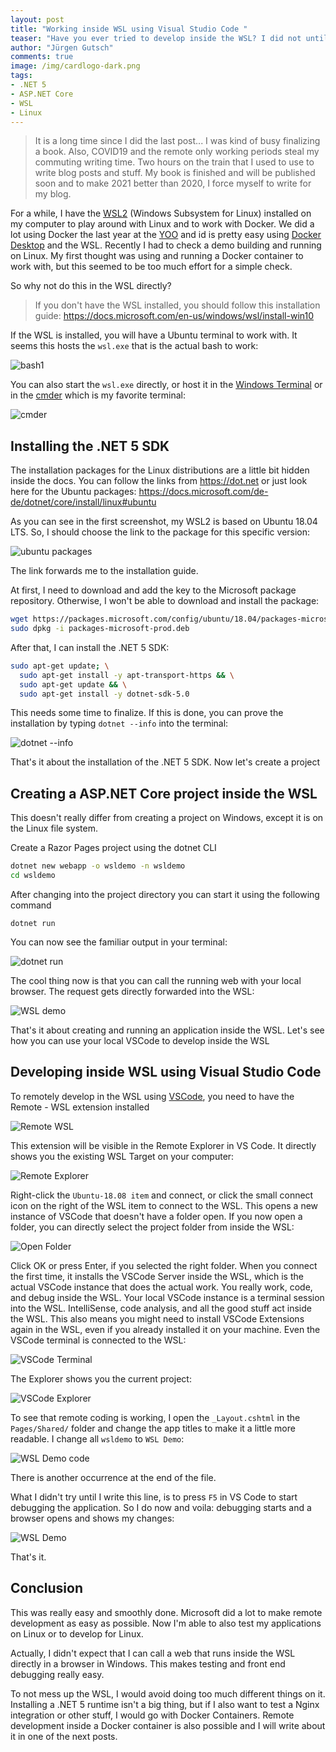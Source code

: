 ```yaml
---
layout: post
title: "Working inside WSL using Visual Studio Code "
teaser: "Have you ever tried to develop inside the WSL? I did not until now. I used the WSL only as a Docker host for Docker Desktop. Recently I had to check a demo building and running on Linux. This tutorial shows you how to develop inside the WSL"
author: "Jürgen Gutsch"
comments: true
image: /img/cardlogo-dark.png
tags: 
- .NET 5
- ASP.NET Core
- WSL
- Linux
---
```


> It is a long time since I did the last post... I was kind of busy finalizing a book. Also, COVID19 and the remote only working periods steal my commuting writing time. Two hours on the train that I used to use to write blog posts and stuff. My book is finished and will be published soon and to make 2021 better than 2020, I force myself to write for my blog.

For a while, I have the [WSL2](https://docs.microsoft.com/en-us/windows/wsl/about)  (Windows Subsystem for Linux) installed on my computer to play around with Linux and to work with Docker. We did a lot using Docker the last year at the [YOO](https://www.yoo.digital/) and id is pretty easy using [Docker Desktop](https://www.docker.com/products/docker-desktop) and the WSL. Recently I had to check a demo building and running on Linux. My first thought was using and running a Docker container to work with, but this seemed to be too much effort for a simple check.

So why not do this in the WSL directly?

> If you don't have the WSL installed, you should follow this installation guide: https://docs.microsoft.com/en-us/windows/wsl/install-win10

If the WSL is installed, you will have a Ubuntu terminal to work with. It seems this hosts the `wsl.exe` that is the actual bash to work:

![bash1]({{site.baseurl}}/img/wsl/ubuntu.PNG)

You can also start the `wsl.exe` directly, or host it in the [Windows Terminal](https://github.com/microsoft/terminal) or in the [cmder](https://cmder.net/) which is my favorite terminal:

![cmder]({{site.baseurl}}/img/wsl/wslexe.PNG)

## Installing the .NET 5 SDK

The installation packages for the Linux distributions are a little bit hidden inside the docs. You can follow the links from https://dot.net or just look here for the Ubuntu packages: https://docs.microsoft.com/de-de/dotnet/core/install/linux#ubuntu

As you can see in the first screenshot, my WSL2 is based on Ubuntu 18.04 LTS. So, I should choose the link to the package for this specific version:

![ubuntu packages]({{site.baseurl}}/img/wsl/ubuntupackages.PNG)

The link forwards me to the installation guide.

At first, I need to download and add the key to the Microsoft package repository. Otherwise, I won't be able to download and install the package:

~~~bash
wget https://packages.microsoft.com/config/ubuntu/18.04/packages-microsoft-prod.deb -O packages-microsoft-prod.deb
sudo dpkg -i packages-microsoft-prod.deb
~~~

After that, I can install the .NET 5 SDK:

~~~bash
sudo apt-get update; \
  sudo apt-get install -y apt-transport-https && \
  sudo apt-get update && \
  sudo apt-get install -y dotnet-sdk-5.0
~~~

This needs some time to finalize. If this is done, you can prove the installation by typing `dotnet --info` into the terminal:

![dotnet --info]({{site.baseurl}}/img/wsl/dotnetinfo.PNG)

That's it about the installation of the .NET 5 SDK. Now let's create a project

## Creating a ASP.NET Core project inside the WSL

This doesn't really differ from creating a project on Windows, except it is on the Linux file system.

Create a Razor Pages project using the dotnet CLI

~~~bash
dotnet new webapp -o wsldemo -n wsldemo
cd wsldemo
~~~

After changing into the project directory you can start it using the following command

~~~
dotnet run
~~~

You can now see the familiar output in your terminal:

![dotnet run]({{site.baseurl}}/img/wsl/dotnetrun.PNG)

The cool thing now is that you can call the running web with your local browser. The request gets directly forwarded into the WSL:

![WSL demo]({{site.baseurl}}/img/wsl/wsldemo.PNG)

That's it about creating and running an application inside the WSL. Let's see how you can use your local VSCode to develop inside the WSL

## Developing inside WSL using Visual Studio Code

To remotely develop in the WSL using [VSCode](https://code.visualstudio.com/), you need to have the Remote - WSL extension installed 

![Remote WSL]({{site.baseurl}}/img/wsl/remotewsl.PNG)

This extension will be visible in the Remote Explorer in VS Code. It directly shows you the existing WSL Target on your computer:

![Remote Explorer]({{site.baseurl}}/img/wsl/remoteexplorer.PNG)

Right-click the `Ubuntu-18.08 item` and connect, or click the small connect icon on the right of the WSL item to connect to the WSL. This opens a new instance of VSCode that doesn't have a folder open. If you now open a folder, you can directly select the project folder from inside the WSL:

![Open Folder]({{site.baseurl}}/img/wsl/openfolder.PNG)

Click OK or press Enter, if you selected the right folder. When you connect the first time, it installs the VSCode Server inside the WSL, which is the actual VSCode instance that does the actual work. You really work, code, and debug inside the WSL. Your local VSCode instance is a terminal session into the WSL. IntelliSense, code analysis, and all the good stuff act inside the WSL. This also means you might need to install VSCode Extensions again in the WSL, even if you already installed it on your machine. Even the VSCode terminal is connected to the WSL:

![VSCode Terminal]({{site.baseurl}}/img/wsl/terminal.PNG)

The Explorer shows you the current project:

![VSCode Explorer]({{site.baseurl}}/img/wsl/explorer.PNG)

To see that remote coding is working, I open the `_Layout.cshtml` in the `Pages/Shared/` folder and change the app titles to make it a little more readable. I change all `wsldemo` to `WSL Demo`:

![WSL Demo code]({{site.baseurl}}/img/wsl/wsldemo2.PNG)

There is another occurrence at the end of the file.

What I didn't try until I write this line, is to press `F5` in VS Code to start debugging the application. So I do now and voila: debugging starts and a browser opens and shows my changes:

![WSL Demo]({{site.baseurl}}/img/wsl/wsldemo3.PNG)

That's it.

## Conclusion

This was really easy and smoothly done. Microsoft did a lot to make remote development as easy as possible. Now I'm able to also test my applications on Linux or to develop for Linux. 

Actually, I didn't expect that I can call a web that runs inside the WSL directly in a browser in Windows. This makes testing and front end debugging really easy.

To not mess up the WSL, I would avoid doing too much different things on it. Installing a .NET 5 runtime isn't a big thing, but if I also want to test a Nginx integration or other stuff, I would go with Docker Containers. Remote development inside a Docker container is also possible and I will write about it in one of the next posts.
